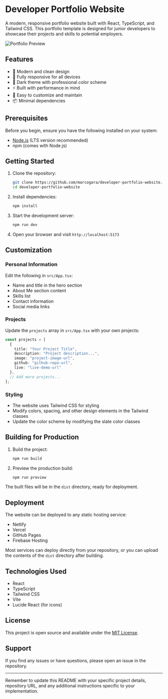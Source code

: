 # Developer Portfolio Website

A modern, responsive portfolio website built with React, TypeScript, and Tailwind CSS. This portfolio template is designed for junior developers to showcase their projects and skills to potential employers.

![Portfolio Preview](https://images.unsplash.com/photo-1517245386807-bb43f82c33c4?auto=format&fit=crop&q=80&w=2940&ixlib=rb-4.0.3)

## Features

- 🎨 Modern and clean design
- 📱 Fully responsive for all devices
- 🌙 Dark theme with professional color scheme
- ⚡ Built with performance in mind
- 🔧 Easy to customize and maintain
- 📦 Minimal dependencies

## Prerequisites

Before you begin, ensure you have the following installed on your system:
- [Node.js](https://nodejs.org/) (LTS version recommended)
- npm (comes with Node.js)

## Getting Started

1. Clone the repository:
   ```bash
   git clone https://github.com/marcogara/developer-portfolio-website.git
   cd developer-portfolio-website
   ```

2. Install dependencies:
   ```bash
   npm install
   ```

3. Start the development server:
   ```bash
   npm run dev
   ```

4. Open your browser and visit `http://localhost:5173`

## Customization

### Personal Information
Edit the following in `src/App.tsx`:
- Name and title in the hero section
- About Me section content
- Skills list
- Contact information
- Social media links

### Projects
Update the `projects` array in `src/App.tsx` with your own projects:
```typescript
const projects = [
  {
    title: "Your Project Title",
    description: "Project description...",
    image: "project-image-url",
    github: "github-repo-url",
    live: "live-demo-url"
  },
  // Add more projects...
];
```

### Styling
- The website uses Tailwind CSS for styling
- Modify colors, spacing, and other design elements in the Tailwind classes
- Update the color scheme by modifying the slate color classes

## Building for Production

1. Build the project:
   ```bash
   npm run build
   ```

2. Preview the production build:
   ```bash
   npm run preview
   ```

The built files will be in the `dist` directory, ready for deployment.

## Deployment

The website can be deployed to any static hosting service:
- Netlify
- Vercel
- GitHub Pages
- Firebase Hosting

Most services can deploy directly from your repository, or you can upload the contents of the `dist` directory after building.

## Technologies Used

- React
- TypeScript
- Tailwind CSS
- Vite
- Lucide React (for icons)

## License

This project is open source and available under the [MIT License](LICENSE).

## Support

If you find any issues or have questions, please open an issue in the repository.

---

Remember to update this README with your specific project details, repository URL, and any additional instructions specific to your implementation.
